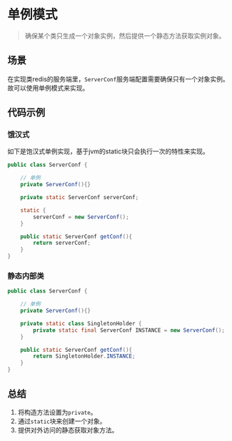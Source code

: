 # 单例模式
> 确保某个类只生成一个对象实例，然后提供一个静态方法获取实例对象。

## 场景
在实现类redis的服务端里，`ServerConf`服务端配置需要确保只有一个对象实例。故可以使用单例模式来实现。

## 代码示例
### 饿汉式
如下是饱汉式单例实现，基于jvm的static块只会执行一次的特性来实现。

``` java
public class ServerConf {

    // 单例
    private ServerConf(){}

    private static ServerConf serverConf;

    static {
        serverConf = new ServerConf();
    }

    public static ServerConf getConf(){
        return serverConf;
    }
}
```

### 静态内部类
``` java
public class ServerConf {

    // 单例
    private ServerConf(){}

    private static class SingletonHolder {
        private static final ServerConf INSTANCE = new ServerConf();
    }

    public static ServerConf getConf(){
        return SingletonHolder.INSTANCE;
    }
}
```

## 总结
1. 将构造方法设置为`private`。
2. 通过`static`块来创建一个对象。
3. 提供对外访问的静态获取对象方法。